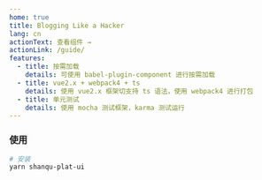 ```yaml
---
home: true
title: Blogging Like a Hacker
lang: cn
actionText: 查看组件 →
actionLink: /guide/
features:
  - title: 按需加载
    details: 可使用 babel-plugin-component 进行按需加载
  - title: vue2.x + webpack4 + ts
    details: 使用 vue2.x 框架切支持 ts 语法，使用 webpack4 进行打包
  - title: 单元测试
    details: 使用 mocha 测试框架，karma 测试运行
---
```


### 使用

```sh
# 安装
yarn shanqu-plat-ui
```
